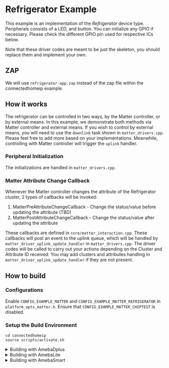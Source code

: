 # Refrigerator Example
This example is an implementation of the *Refrigerator* device type. Peripherals consists of a LED, and button.
You can initialize any GPIO if necessary. Please check the different GPIO pin used for respective ICs below.

Note that these driver codes are meant to be just the skeleton, you should replace them and implement your own.

## ZAP
We will use `refrigerator-app.zap` instead of the zap file within the connectedhomeip example.

## How it works
The refrigerator can be controlled in two ways, by the Matter controller, or by external means. 
In this example, we demonstrate both methods via Matter controller and external means.
If you wish to control by external means, you will need to use the `downlink` task shown in `matter_drivers.cpp`. Please feel free to add more based on your implementations. Meanwhile, controlling with Matter controller will trigger the `uplink` handler.

### Peripheral Initialization
The initializations are handled in `matter_drivers.cpp`.

### Matter Attribute Change Callback
Whenever the Matter controller changes the attribute of the Refrigerator cluster, 2 types of callbacks will be invoked:
  1. MatterPreAttributeChangeCallback - Change the status/value before updating the attribute (TBD)
  2. MatterPostAttributeChangeCallback - Change the status/value after updating the attribute

These callbacks are defined in `core/matter_interaction.cpp`.
These callbacks will post an event to the uplink queue, which will be handled by `matter_driver_uplink_update_handler` in `matter_drivers.cpp`.
The driver codes will be called to carry out your actions depending on the Cluster and Attribute ID received.
You may add clusters and attributes handling in `matter_driver_uplink_update_handler` if they are not present. 

## How to build

### Configurations
Enable `CONFIG_EXAMPLE_MATTER` and `CONFIG_EXAMPLE_MATTER_REFRIGERATOR` in `platform_opts_matter.h`.
Ensure that `CONFIG_EXAMPLE_MATTER_CHIPTEST` is disabled.

### Setup the Build Environment
  
    cd connectedhomeip
    source scripts/activate.sh

<details>
  <summary>Building with AmebaDplus</summary>

### AmebaDplus (RTL8721Dx)

#### GPIO Pin Configuration

| Peripheral | Pin   |
| ---------- | ----- |
| LED        | PB_18 |
| Button     | PA_12 |

#### Build Matter Libraries

    cd ameba-rtos/amebadplus_gcc_project/project_km4
    make -C asdk refrigerator_port

#### Build the Final Firmware

    cd ameba-rtos/amebadplus_gcc_project
    make all MATTER_EXAMPLE=refrigerator

#### Flash the Image
Refer to this [guide](https://github.com/Ameba-AIoT/ameba-rtos/blob/master/README.md#flashing) to flash the image with Windows Image Tool

#### Clean Matter Libraries and Firmware

    cd ameba-rtos/amebadplus_gcc_project/project_km4
    make clean
</details>

<details>
  <summary>Building with AmebaLite</summary>

### AmebaLite (RTL8720EA / RTL8726EA)

#### GPIO Pin Configuration

| Peripheral | Pin   |
| ---------- | ----- |
| LED        | PA_31 |
| Button     | PA_29 |

#### Build Matter Libraries

    cd ameba-rtos/amebalite_gcc_project/project_km4
    make -C asdk refrigerator_port

#### Build the Final Firmware

    cd ameba-rtos/amebadlite_gcc_project
    make all MATTER_EXAMPLE=refrigerator

#### Flash the Image
Refer to this [guide](https://github.com/Ameba-AIoT/ameba-rtos/blob/master/README.md#flashing) to flash the image with Windows Image Tool

#### Clean Matter Libraries and Firmware

    cd ameba-rtos/amebalite_gcc_project/project_km4
    make clean
</details>

<details>
  <summary>Building with AmebaSmart</summary>

### AmebaSmart (RTL8730E)

#### GPIO Pin Configuration

| Peripheral | Pin   |
| ---------- | ----- |
| LED        | PA_5  |
| Button     | PA_10 |

#### Build Matter Libraries

    cd ameba-rtos/amebasmart_gcc_project/project_ap
    make -C asdk refrigerator_port

#### Build the Final Firmware

    cd ameba-rtos/amebasmart_gcc_project
    make all MATTER_EXAMPLE=refrigerator

#### Flash the Image
Refer to this [guide](https://github.com/Ameba-AIoT/ameba-rtos/blob/master/README.md#flashing) to flash the image with Windows Image Tool

#### Clean Matter Libraries and Firmware

    cd ameba-rtos/amebasmart_gcc_project/project_ap
    make clean
</details>
